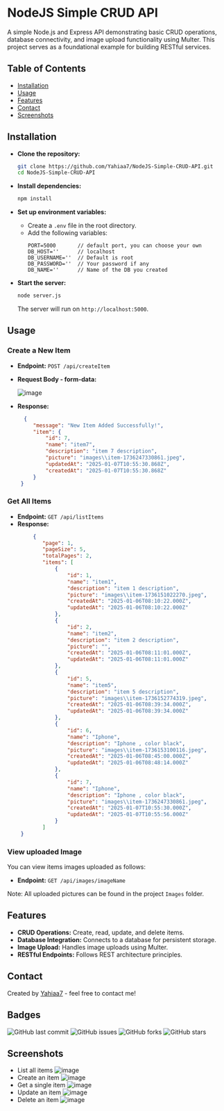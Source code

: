 # NodeJS Simple CRUD API

A simple Node.js and Express API demonstrating basic CRUD operations, database connectivity, and image upload functionality using Multer. This project serves as a foundational example for building RESTful services.

## Table of Contents

- [Installation](#installation)
- [Usage](#usage)
- [Features](#features)
- [Contact](#contact)
- [Screenshots](#screenshots)

## Installation

 * **Clone the repository:**
   ```bash
   git clone https://github.com/Yahiaa7/NodeJS-Simple-CRUD-API.git
   cd NodeJS-Simple-CRUD-API
   ```

* **Install dependencies:**
   ```bash
   npm install
   ```

* **Set up environment variables:**
   - Create a `.env` file in the root directory.
   - Add the following variables:
     ```env
     PORT=5000       // default port, you can choose your own
     DB_HOST=''      // localhost
     DB_USERNAME=''  // Default is root
     DB_PASSWORD=''  // Your password if any
     DB_NAME=''      // Name of the DB you created

     ```

* **Start the server:**
   ```bash
   node server.js
   ```
   The server will run on `http://localhost:5000`.

## Usage

### Create a New Item

- **Endpoint:** `POST /api/createItem`
- **Request Body - form-data:**

  ![image](https://github.com/user-attachments/assets/0cd402e2-d284-46b2-9220-042d9f5ae707)


- **Response:**
  ```json
    {
       "message": "New Item Added Successfully!",
       "item": {
           "id": 7,
           "name": "item7",
           "description": "item 7 description",
           "picture": "images\\item-1736247330861.jpeg",
           "updatedAt": "2025-01-07T10:55:30.868Z",
           "createdAt": "2025-01-07T10:55:30.868Z"
       }
   }

  ```

### Get All Items

- **Endpoint:** `GET /api/listItems`
- **Response:**
  ```json
       {
          "page": 1,
          "pageSize": 5,
          "totalPages": 2,
          "items": [
              {
                  "id": 1,
                  "name": "item1",
                  "description": "item 1 description",
                  "picture": "images\\item-1736151022270.jpeg",
                  "createdAt": "2025-01-06T08:10:22.000Z",
                  "updatedAt": "2025-01-06T08:10:22.000Z"
              },
              {
                  "id": 2,
                  "name": "item2",
                  "description": "item 2 description",
                  "picture": "",
                  "createdAt": "2025-01-06T08:11:01.000Z",
                  "updatedAt": "2025-01-06T08:11:01.000Z"
              },
              {
                  "id": 5,
                  "name": "item5",
                  "description": "item 5 description",
                  "picture": "images\\item-1736152774319.jpeg",
                  "createdAt": "2025-01-06T08:39:34.000Z",
                  "updatedAt": "2025-01-06T08:39:34.000Z"
              },
              {
                  "id": 6,
                  "name": "Iphone",
                  "description": "Iphone , color black",
                  "picture": "images\\item-1736153100116.jpeg",
                  "createdAt": "2025-01-06T08:45:00.000Z",
                  "updatedAt": "2025-01-06T08:48:14.000Z"
              },
              {
                  "id": 7,
                  "name": "Iphone",
                  "description": "Iphone , color black",
                  "picture": "images\\item-1736247330861.jpeg",
                  "createdAt": "2025-01-07T10:55:30.000Z",
                  "updatedAt": "2025-01-07T10:55:56.000Z"
              }
          ]
   }
  ```

### View uploaded Image
You can view items images uploaded as follows: 

- **Endpoint:** `GET /api/images/imageName`

Note: All uploaded pictures can be found in the project ```Images``` folder.  


## Features

- **CRUD Operations:** Create, read, update, and delete items.
- **Database Integration:** Connects to a database for persistent storage.
- **Image Upload:** Handles image uploads using Multer.
- **RESTful Endpoints:** Follows REST architecture principles.

## Contact

Created by [Yahiaa7](https://github.com/Yahiaa7) - feel free to contact me!

## Badges

![GitHub last commit](https://img.shields.io/github/last-commit/Yahiaa7/NodeJS-Simple-CRUD-API)
![GitHub issues](https://img.shields.io/github/issues/Yahiaa7/NodeJS-Simple-CRUD-API)
![GitHub forks](https://img.shields.io/github/forks/Yahiaa7/NodeJS-Simple-CRUD-API)
![GitHub stars](https://img.shields.io/github/stars/Yahiaa7/NodeJS-Simple-CRUD-API)

## Screenshots

* List all items
![image](https://github.com/user-attachments/assets/12b132ce-82c1-4403-b7d6-7b4c37141d29)
* Create an item
![image](https://github.com/user-attachments/assets/e62f65cf-b0a3-4daf-8d51-607ac21216a2)
* Get a single item
![image](https://github.com/user-attachments/assets/f4744f00-61d6-4447-a7ca-cfad53234a0f)
* Update an item
![image](https://github.com/user-attachments/assets/b925559d-b254-4b01-b020-9a88f437ef07)
* Delete an item
![image](https://github.com/user-attachments/assets/38043700-17c1-4a22-9dc7-cae794b992cf)



